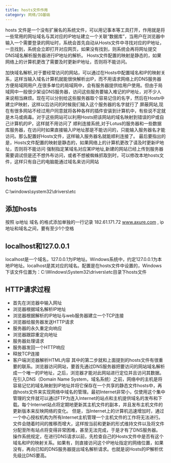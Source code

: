 ```yaml
---
title: hosts文件作用
category: 网络/IO基础
---
```


hosts 文件是一个没有扩展名的系统文件，可以用记事本等工具打开，作用就是将一些常用的网址域名与其对应的IP地址建立一个关联“数据库”，当用户在浏览器中输入一个需要登录的网址时，系统会首先自动从Hosts文件中寻找对应的IP地址，一旦找到，系统会立即打开对应网页，如果没有找到，则系统会再将网址提交DNS域名解析服务器进行IP地址的解析。
Hosts文件配置的映射是静态的，如果网络上的计算机更改了需要及时更新IP地址，否则将不能访问。

加快域名解析,对于要经常访问的网站，可以通过在Hosts中配置域名和IP的映射关系，这样当输入域名计算机就能很快解析出IP，而不用请求网络上的DNS服务器
方便局域网用户,在很多单位的局域网中，会有服务器提供给用户使用。但由于局域网中一般很少架设DNS服务器，访问这些服务要输入难记的IP地址，对不少人来说相当麻烦。现在可以分别给这些服务器取个容易记住的名字，然后在Hosts中建立IP映射，这样以后访问的时候我们输入这个服务器的名字就行了
屏蔽网站,现在有很多网站不经过用户同意就将各种各样的插件安装到计算机中，有些说不定就是木马或病毒。对于这些网站可以利用Hosts把该网站的域名映射到错误的IP或自己计算机的IP，这样就不用访问了
顺利连接系统,对于Lotus的服务器和一些数据库服务器，在访问时如果直接输入IP地址那是不能访问的，只能输入服务器名才能访问。那么配置好Hosts文件，这样输入服务器名就能顺利连接了。
最后要指出的是，Hosts文件配置的映射是静态的，如果网络上的计算机更改了请及时更新IP地址，否则将不能访问
强制指定某域名对应某IP地址,新建的网站已经上传到服务器需要调试但是还不想外布访问，或者不想被蜘蛛抓取到时，可以修改本地hosts文件，这样只有自己的电脑能通过域名来访问网站

## hosts位置

C:\windows\system32\drivers\etc

## 添加hosts

按照 ip地址 域名 的格式添加单独的一行记录 182.61.171.72 www.axure.com , ip地址和域名之间，要有至少1个空格

## localhost和127.0.0.1

localhost是一个域名，127.0.0.1为IP地址。Windows系统中，约定127.0.0.1为本地IP地址。localhost是其对应的域名。配置是在hosts文件中设置的，Windows下该文件位置为：C:\Windows\System32\drivers\etc目录下hosts文件

## HTTP请求过程

- 首先在浏览器中输入网址
- 浏览器根据域名解析IP地址
- 浏览器根据解析的IP地址与web服务器建立一个TCP连接
- 浏览器给服务器发送HTTP请求
- 服务器的永久重定向响应
- 浏览器跟踪重定向地址
- 服务器处理请求
- 服务器发回一个HTTP响应
- 释放TCP连接
- 客户端浏览器解析HTML内容
其中的第二步就和上面提到的hosts文件有很重要的联系。浏览器访问网站，要首先通过DNS服务器把要访问的网站域名解析成一个唯一的IP地址，之后，浏览器才能对此网站进行定位并且访问其数据。
在引入DNS（Domain Name System，域名系统）之前，网络中的主机是将容易记忆的域名映射到IP地址并将它保存在一个共享的静态文件hosts中，再由hosts文件来实现网络中域名的管理。最初Internet非常小，仅使用这个集中管理的文件就可以通过FTP为连入Internet的站点和主机提供域名的发布和下载。每个Internet站点将定期地更新其主机文件的副本，并且发布主机文件的更新版本来反映网络的变化。
但是，当Internet上的计算机迅速增加时，通过一个中心授权机构为所有Internet主机管理一个主机文件的工作将无法进行。文件会随着时间的推移而增大，这样按当前和更新的形式维持文件以及将文件分配至所有站点将变得非常困难，甚至无法完成，于是才有了DNS服务器。
操作系统规定，在进行DNS请求以前，先检查自己的Hosts文件中是否有这个域名和IP的映射关系。如果有，则直接访问这个IP地址指定的网络位置，如果没有，再向已知的DNS服务器提出域名解析请求。也就是说Hosts的IP解析优先级比DNS要高。
